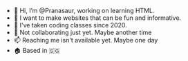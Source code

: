 - 👋 Hi, I’m @Pranasaur, working on learning HTML. 
- 👀 I want to make websites that can be fun and informative. 
- 🌱 I've taken coding classes since 2020. 
- 💞️ Not collaborating just yet. Maybe another time
- 📫 Reaching me isn't available yet. Maybe one day
- 🏠 Based in 🇸🇬

<!---
Pranasaur/Pranasaur is a ✨ special ✨ repository because its `README.md` (this file) appears on your GitHub profile.
You can click the Preview link to take a look at your changes.
--->
